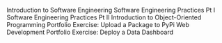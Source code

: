 Introduction to Software Engineering
Software Engineering Practices Pt I
Software Engineering Practices Pt II
Introduction to Object-Oriented Programming
Portfolio Exercise: Upload a Package to PyPi
Web Development
Portfolio Exercise: Deploy a Data Dashboard